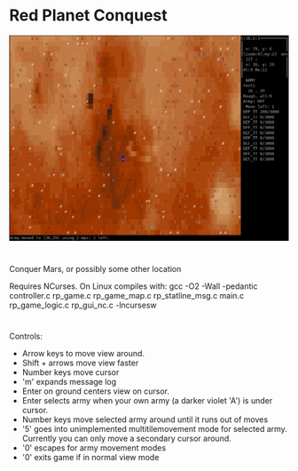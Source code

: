 # Red Planet Conquest

![Alt text](/other/SS.jpg "Screenshot")

#

Conquer Mars, or possibly some other location

Requires NCurses.
On Linux compiles with:
gcc -O2 -Wall -pedantic controller.c rp_game.c rp_game_map.c rp_statline_msg.c main.c rp_game_logic.c rp_gui_nc.c -lncursesw

#

Controls:
- Arrow keys to move view around.
- Shift + arrows move view faster
- Number keys move cursor
- 'm' expands message log
- Enter on ground centers view on cursor.
- Enter selects army when your own army (a darker violet 'A') is under cursor.
- Number keys move selected army around until it runs out of moves
- '5' goes into unimplemented multitilemovement mode for selected army. Currently you can only move a secondary cursor around.
- '0' escapes for army movement modes
- '0' exits game if in normal view mode
